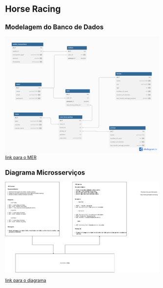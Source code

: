 # Horse Racing

## Modelagem do Banco de Dados
![horse-racing.png](assets/horse-racing.png)
[link para o MER](https://www.dbdiagram.io/d/horse-racing-6744e23be9daa85acaac9ee2)

## Diagrama Microsserviços

![horse-racing-microsservices.drawio.png](assets/horse-racing-microsservices.drawio.png)

[link para o diagrama](https://app.diagrams.net/#G1jiWwY-bSR87gjspopuGT1alZBU6wowQL#%7B%22pageId%22%3A%22bIE5aTzqf6HYqIU0cGTk%22%7D)